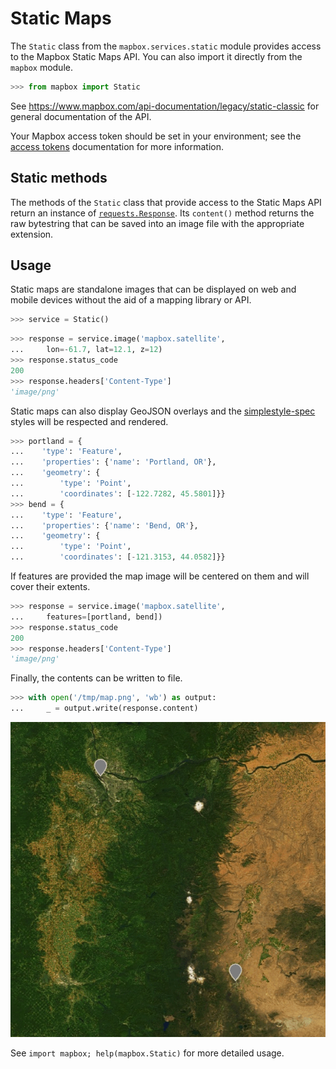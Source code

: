 # Static Maps

The `Static` class from the `mapbox.services.static` module provides
access to the Mapbox Static Maps API. You can also import it directly from the
`mapbox` module.

```python
>>> from mapbox import Static

```

See https://www.mapbox.com/api-documentation/legacy/static-classic for general documentation
of the API.

Your Mapbox access token should be set in your environment; see the [access
tokens](access_tokens.md) documentation for more information.

## Static methods

The methods of the `Static` class that provide access to the Static Maps API
return an instance of
[`requests.Response`](http://docs.python-requests.org/en/latest/api/#requests.Response).
Its `content()` method returns the raw bytestring that can be saved into an
image file with the appropriate extension.

## Usage

Static maps are standalone images that can be displayed on web and mobile
devices without the aid of a mapping library or API.

```python
>>> service = Static()

```

```python
>>> response = service.image('mapbox.satellite',
...     lon=-61.7, lat=12.1, z=12)
>>> response.status_code
200
>>> response.headers['Content-Type']
'image/png'

```

Static maps can also display GeoJSON overlays and the
[simplestyle-spec](https://github.com/mapbox/simplestyle-spec) styles will be
respected and rendered.

```python
>>> portland = {
...    'type': 'Feature',
...    'properties': {'name': 'Portland, OR'},
...    'geometry': {
...        'type': 'Point',
...        'coordinates': [-122.7282, 45.5801]}}
>>> bend = {
...    'type': 'Feature',
...    'properties': {'name': 'Bend, OR'},
...    'geometry': {
...        'type': 'Point',
...        'coordinates': [-121.3153, 44.0582]}}

```

If features are provided the map image will be centered on them and will
cover their extents.

```python
>>> response = service.image('mapbox.satellite',
...     features=[portland, bend])
>>> response.status_code
200
>>> response.headers['Content-Type']
'image/png'

```

Finally, the contents can be written to file.

```python
>>> with open('/tmp/map.png', 'wb') as output:
...     _ = output.write(response.content)

```

![map.png](map.png)

See ``import mapbox; help(mapbox.Static)`` for more detailed usage.
